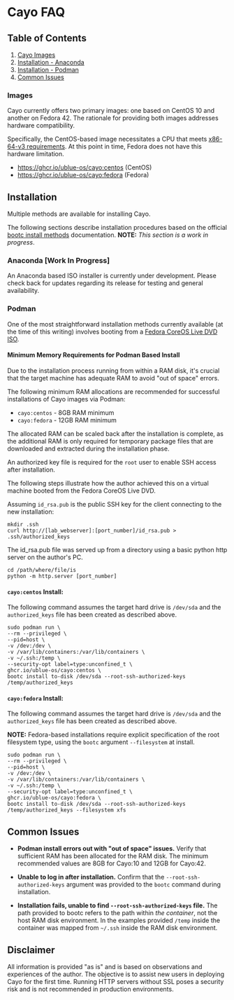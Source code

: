 # Cayo FAQ


## Table of Contents
1. [Cayo Images](#images)
2. [Installation - Anaconda](#anaconda-work-in-progress)
3. [Installation - Podman](#podman)
4. [Common Issues](#common-issues)

### Images
Cayo currently offers two primary images: one based on CentOS 10 and another on Fedora 42. The rationale for providing both images addresses hardware compatibility.

Specifically, the CentOS-based image necessitates a CPU that meets [x86-64-v3 requirements](https://en.wikipedia.org/wiki/X86-64#Microarchitecture_levels).  At this point in time, Fedora does not have this hardware limitation.
- https://ghcr.io/ublue-os/cayo:centos (CentOS)
- https://ghcr.io/ublue-os/cayo:fedora (Fedora)

## Installation
Multiple methods are available for installing Cayo.

The following sections describe installation procedures based on the official [bootc install methods](https://docs.fedoraproject.org/en-US/bootc/bare-metal/) documentation.
__NOTE:__ _This section is a work in progress_.

### Anaconda [Work In Progress]
An Anaconda based ISO installer is currently under development.  Please check back for updates regarding its release for testing and general availability.

### Podman
One of the most straightforward installation methods currently available (at the time of this writing) involves booting from a [Fedora CoreOS Live DVD ISO](https://fedoraproject.org/coreos/download?stream=stable).

#### Minimum Memory Requirements for Podman Based Install
Due to the installation process running from within a RAM disk, it's crucial that the target machine has adequate RAM to avoid "out of space" errors.

The following minimum RAM allocations are recommended for successful installations of Cayo images via Podman:
- `cayo:centos` - 8GB RAM minimum
- `cayo:fedora` - 12GB RAM minimum

The allocated RAM can be scaled back after the installation is complete, as the additional RAM is only required for temporary package files that are downloaded and extracted during the installation phase.

An authorized key file is required for the `root` user to enable SSH access after installation.

The following steps illustrate how the author achieved this on a virtual machine booted from the Fedora CoreOS Live DVD.

Assuming `id_rsa.pub` is the public SSH key for the client connecting to the new installation:
```
mkdir .ssh
curl http://[lab_webserver]:[port_number]/id_rsa.pub > .ssh/authorized_keys
```

The id_rsa.pub file was served up from a directory using a basic python http server on the author's PC.
```
cd /path/where/file/is
python -m http.server [port_number]
```


#### `cayo:centos` Install:
The following command assumes the target hard drive is `/dev/sda` and the `authorized_keys` file has been created as described above.
```
sudo podman run \
--rm --privileged \
--pid=host \
-v /dev:/dev \
-v /var/lib/containers:/var/lib/containers \
-v ~/.ssh:/temp \
--security-opt label=type:unconfined_t \
ghcr.io/ublue-os/cayo:centos \
bootc install to-disk /dev/sda --root-ssh-authorized-keys /temp/authorized_keys
```

#### `cayo:fedora` Install:
The following command assumes the target hard drive is `/dev/sda` and the `authorized_keys` file has been created as described above.

__NOTE:__  Fedora-based installations require explicit specification of the root filesystem type, using the `bootc` argument `--filesystem` at install.
```
sudo podman run \
--rm --privileged \
--pid=host \
-v /dev:/dev \
-v /var/lib/containers:/var/lib/containers \
-v ~/.ssh:/temp \
--security-opt label=type:unconfined_t \
ghcr.io/ublue-os/cayo:fedora \
bootc install to-disk /dev/sda --root-ssh-authorized-keys /temp/authorized_keys --filesystem xfs
```

## Common Issues
- __Podman install errors out with "out of space" issues.__
Verify that sufficient RAM has been allocated for the RAM disk.  The minimum recommended values are 8GB for Cayo:10 and 12GB for Cayo:42.

- __Unable to log in after installation.__
Confirm that the `--root-ssh-authorized-keys` argument was provided to the `bootc` command during installation.

- __Installation fails, unable to find `--root-ssh-authorized-keys` file.__
The path provided to bootc refers to the path within _the container_, not the host RAM disk environment.  In the examples provided `/temp` inside the container was mapped from `~/.ssh` inside the RAM disk environment.

## Disclaimer
All information is provided "as is" and is based on observations and experiences of the author. The objective is to assist new users in deploying Cayo for the first time.  Running HTTP servers without SSL poses a security risk and is not recommended in production environments.